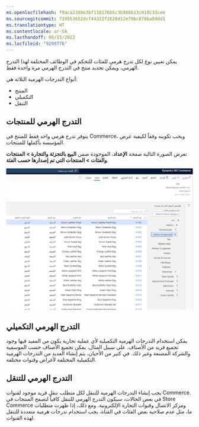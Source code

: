 ```yaml
---
ms.openlocfilehash: f9aca23d8e3bf118176b5c3b988b13c010c33cee
ms.sourcegitcommit: 719553652dcf44322f1628d12e79bc870ba0ddd1
ms.translationtype: HT
ms.contentlocale: ar-SA
ms.lasthandoff: 08/15/2022
ms.locfileid: "9299776"
---
```

يمكن تعيين نوع لكل تدرج هرمي للفئات للتحكم في الوظائف المختلفة لهذا التدرج الهرمي، ويمكن تحديد منتج في التدرج الهرمي مرة واحدة فقط. 

أنواع التدرجات الهرمية الثلاثة هي: 

- المنتج
- التكميلي
- التنقل

## <a name="product-hierarchy"></a>التدرج الهرمي للمنتجات
يتوفر تدرج هرمي واحد فقط للمنتج في Commerce، ويجب تكوينه وفقاً لكيفية عرض المؤسسة بأكملها للمنتجات. 

تعرض الصورة التالية صفحة **الإعداد**، الموجودة ضمن **البيع بالتجزئة والتجارة > المنتجات والفئات > المنتجات التي تم إصدارها حسب الفئة**.

[ ![لقطة شاشة لصفحة إعداد المنتجات التي تم إصدارها في Dynamics 365 Commerce.](../media/setup-page-ss.jpg) ](../media/setup-page-ss.jpg#lightbox)

## <a name="supplemental-hierarchy"></a>التدرج الهرمي التكميلي 
يمكن استخدام التدرجات الهرمية التكميلية لأي عملية تجارية يكون من المفيد فيها وجود تجميع فريد من الأصناف. على سبيل المثال، يمكن تجميع الأصناف حسب الموسمية والشركة المصنعة وغير ذلك. في كثير من الأحيان، يتم إنشاء العديد من التدرجات الهرمية التكميلية المختلفة لأغراض وقنوات مختلفة.  

## <a name="navigation-hierarchy"></a>التدرج الهرمي للتنقل‬ 
يجب إنشاء التدرجات الهرمية للتنقل لكل متطلب تنقل فريد موجود لقنوات Commerce. في بعض الحالات، سيكون التدرج الهرمي للتنقل كافياً لتصفح المنتجات في Store Commerce ومركز الاتصال وقنوات التجارة الإلكترونية. ومع ذلك، إذا ظهرت متطلبات ما، مثل عدم صلاحية بعض الفئات في القناة، يجب استخدام تدرجات هرمية متعددة للتنقل لهذه القنوات.

